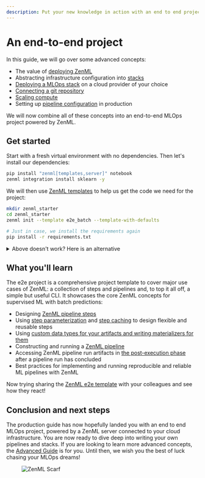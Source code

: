 ```yaml
---
description: Put your new knowledge in action with an end to end project
---
```


# An end-to-end project

In this guide, we will go over some advanced concepts:

- The value of [deploying ZenML](connect-deployed-zenml.md)
- Abstracting infrastructure configuration into [stacks](understand-stacks.md)
- [Deploying a MLOps stack](cloud-stack.md) on a cloud provider of your choice
- [Connecting a git repository](connect-code-repository.md)
- [Scaling compute](scale-compute.md)
- Setting up [pipeline configuration](configure-pipeline.md) in production

We will now combine all of these concepts into an end-to-end MLOps project powered by ZenML.

## Get started

Start with a fresh virtual environment with no dependencies. Then let's install our dependencies:

```bash
pip install "zenml[templates,server]" notebook
zenml integration install sklearn -y
```

We will then use [ZenML templates](../advanced-guide/best-practices/using-project-templates.md) to help us get the code we need for the project:

```bash
mkdir zenml_starter
cd zenml_starter
zenml init --template e2e_batch --template-with-defaults

# Just in case, we install the requirements again
pip install -r requirements.txt
```

<details>

<summary>Above doesn't work? Here is an alternative</summary>

The e2e template is also available as a [ZenML example](https://github.com/zenml-io/zenml/tree/main/examples/e2e). You can clone it:

```bash
git clone git@github.com:zenml-io/zenml.git
cd examples/e2e
pip install -r requirements.txt
zenml init
```

</details>

## What you'll learn

The e2e project is a comprehensive project template to cover major use cases of ZenML: a collection of steps and pipelines and, to top it all off, a simple but useful CLI. It showcases the core ZenML concepts for supervised ML with batch predictions:

- Designing [ZenML pipeline steps](https://docs.zenml.io/user-guide/starter-guide/create-an-ml-pipeline)
- Using [step parameterization](https://docs.zenml.io/user-guide/starter-guide/create-an-ml-pipeline#parametrizing-a-step)
 and [step caching](https://docs.zenml.io/user-guide/starter-guide/cache-previous-executions#caching-at-a-step-level)
to design flexible and reusable steps
- Using [custom data types for your artifacts and writing materializers for them](https://docs.zenml.io/user-guide/advanced-guide/artifact-management/handle-custom-data-types)
- Constructing and running a [ZenML pipeline](https://docs.zenml.io/user-guide/starter-guide/create-an-ml-pipeline)
- Accessing ZenML pipeline run artifacts in [the post-execution phase](https://docs.zenml.io/user-guide/starter-guide/fetch-runs-after-execution)
after a pipeline run has concluded
- Best practices for implementing and running reproducible and reliable ML pipelines with ZenML

Now trying sharing the [ZenML e2e template](https://github.com/zenml-io/template-e2e-batch) with your colleagues and see how they react!

## Conclusion and next steps

The production guide has now hopefully landed you with an end to end MLOps project, powered by a ZenML server connected to your cloud infrastructure. You are now ready to dive deep into writing your own pipelines and stacks. If you are looking to learn more advanced concepts, the [Advanced Guide](../advanced-guide/) is for you. Until then, we wish you the best of luck chasing your MLOps dreams!

<!-- For scarf -->
<figure><img alt="ZenML Scarf" referrerpolicy="no-referrer-when-downgrade" src="https://static.scarf.sh/a.png?x-pxid=f0b4f458-0a54-4fcd-aa95-d5ee424815bc" /></figure>